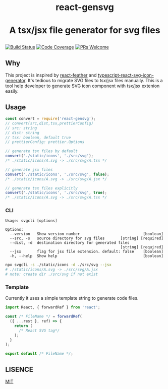 <div align="center">
  <h1>react-gensvg<h1>

  <p>A tsx/jsx file generator for svg files</p>
</div>

[![Build Status][build-badge]][build]
[![Code Coverage][coverage-badge]][coverage]
[![PRs Welcome][pr-welcome]](http://makeapullrequest.com)

## Why

This project is inspired by [react-feather](https://github.com/feathericons/react-feather) and [typescript-react-svg-icon-generator](https://github.com/jackple/typescript-react-svg-icon-generator). It's tedious to migrate SVG files to tsx/jsx files manually.
This is a tool help developer to generate SVG icon component with tsx/jsx extenion easily.

## Usage

```js
const convert = require('react-gensvg');
// convert(src,dist,tsx,prettierConfig)
// src: string
// dist: string
// tsx: boolean, default true
// prettierConfig: prettier.Options

// generate tsx files by default
convert('./static/icons', './src/svg');
/* ./static/icons/A.svg -> ./src/svg/A.tsx */

// generate jsx files
convert('./static/icons', './src/svg', false);
/* ./static/icons/A.svg -> ./src/svg/A.jsx */

// generate tsx files explicitly
convert('./static/icons', './src/svg', true);
/* ./static/icons/A.svg -> ./src/svg/A.tsx */
```

### CLI

```
Usage: svgcli [options]

Options:
  --version   Show version number                            [boolean]
  --src, -s   source directory for svg files       [string] [required]
  --dist, -d  destination directory for generated files
                                                   [string] [required]
  --jsx       flag for jsx file extension. default: false    [boolean]
  -h, --help  Show help                                      [boolean]
```

```bash
npx svgcli -s ./static/icons -d ./src/svg --jsx
# ./static/icons/A.svg -> ./src/svg/A.jsx
# note: create dir ./src/svg if not exist
```

### Template

Currently it uses a simple template string to generate
code files.

```jsx
import React, { forwardRef } from 'react';

const /* FileName */ = forwardRef(
  ({ ...rest }, ref) => {
    return (
      /* React SVG tag*/
    );
  }
);

export default /* FileName */;
```

## LISENCE

[MIT](./LISENCE)

[build]: https://travis-ci.com/tizee/react-domproperty
[build-badge]: https://travis-ci.org/tizee/react-domproperty.svg?branch=master
[coverage]: https://codecov.io/github/tizee/react-domproperty
[coverage-badge]: https://img.shields.io/codecov/c/github/tizee/react-domproperty.svg?style=flat-square
[pr-welcome]: https://img.shields.io/badge/PRs-welcome-brightgreen.svg?style=flat-square
